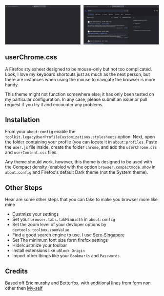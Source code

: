 <!-- <div align="center">
</div> -->
<div style="display: flex; gap: 10px">
        <img src="git/firfox1.png" alt="" style="width: 49%;">
        <img src="git/firfox2.png" alt="" style="width: 49%;">
    </div>

## userChrome.css

A Firefox stylesheet designed to be mouse-only but not too complicated. Look, I love my keyboard shortcuts just as much as the next person, but there are instances when using the mouse to navigate the browser is more handy.

This theme might not function somewhere else; it has only been tested on my particular configuration. In any case, please submit an issue or pull request if you try it and encounter any problems.

## Installation


From your `about:config` enable the `toolkit.legacyUserProfileCustomizations.stylesheets` option. Next, open the folder containing your profile (you can locate it in `about:profiles`. Paste the `user.js` file inside, create the folder `chrome`, and add the `userChrome.css` and `userContent.css` files.

Any theme should work. however, this theme is designed to be used with the Compact density (enabled with the option `browser.compactmode.show` in `about:config` and Firefox's default Dark theme (not the System theme).

## Other Steps

Hear are some other steps that you can take to make you browser more like mine 

- Custmize your settings
- Set your `browser.tabs.tabMinWidth` in `about:config`
- Set the zoom level of your devloper options by `devtools.toolbox.zoomValue`
- Find a good search engine to use. I use [Serx-Singapore](http://priv.au)
- Set The minimum font size form firefox settings
- Hide/custmize your toolbar
- Install extensions like `uBlock Origin`
- Import other things like your `Bookmarks` and `Passwords` 

## Credits


Based off [Eric murphy](https://github.com/ericmurphyxyz/userChrome.css.git) and [Betterfox](https://github.com/yokoffing/Betterfox), with additional lines from form non other then [My-self](https://github.com/akritbehera27)